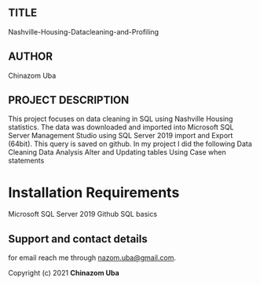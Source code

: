 ## TITLE
 Nashville-Housing-Datacleaning-and-Profiling
## AUTHOR
  Chinazom Uba
## PROJECT DESCRIPTION

This project focuses on data cleaning in SQL using Nashville Housing statistics. The data was downloaded and imported into Microsoft SQL Server Management Studio using SQL Server 2019 import and Export (64bit). This query is saved on github.
In my project I did the following
Data Cleaning
Data Analysis
Alter and Updating tables
Using Case when statements

# Installation Requirements
Microsoft SQL Server 2019
Github
SQL basics




## Support and contact details
for email reach me through nazom.uba@gmail.com.

Copyright (c) 2021 **Chinazom Uba**


